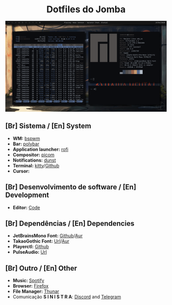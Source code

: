 
<h1 align="center">Dotfiles do Jomba</h1>

![](Pictures/Desktop.png)

## [Br] Sistema / [En] System

+  **WM:** [bspwm](https://i.imgur.com/KOKce5P.png)
+  **Bar:** [polybar](https://github.com/polybar/polybar)
+  **Application launcher:** [rofi](https://github.com/davatorium/rofi) 
+  **Compositor:** [picom](https://github.com/yshui/picom)
+  **Notifications:** [dunst](https://github.com/dunst-project/dunst)
+  **Terminal:** [kitty](https://sw.kovidgoyal.net/kitty/)/[Github](https://github.com/kovidgoyal/kitty)
+  **Cursor:**

## [Br] Desenvolvimento de software / [En] Development
+  **Editor:**  [Code](https://github.com/Microsoft/vscode)

## [Br] Dependências / [En] Dependencies

+  **JetBrainsMono Font:** [Github](https://github.com/ryanoasis/nerd-fonts/tree/master/patched-fonts/JetBrainsMono)/[Aur](https://aur.archlinux.org/packages/nerd-fonts-jetbrains-mono/)
+  **TakaoGothic Font:** [Url](https://launchpad.net/takao-fonts)/[Aur](https://aur.archlinux.org/packages/otf-takao/)
+  **Playerctl:** [Github](https://github.com/altdesktop/playerctl)
+  **PulseAudio:** [Url](https://www.freedesktop.org/wiki/Software/PulseAudio/)

## [Br] Outro / [En] Other

+  **Music:** [Spotify](https://www.spotify.com/)
+  **Browser:** [Firefox](https://www.mozilla.org/en-US/firefox/new/)
+  **File Manager:** [Thunar](https://github.com/xfce-mirror/thunar)
+  Comunicação **S I N I S T R A**: [Discord](https://discordapp.com/) and [Telegram](https://telegram.org/)
